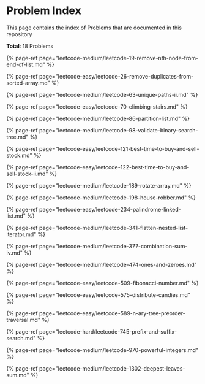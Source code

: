 # Problem Index

This page contains the index of Problems that are documented in this repository

**Total**: 18 Problems

{% page-ref page="leetcode-medium/leetcode-19-remove-nth-node-from-end-of-list.md" %}

{% page-ref page="leetcode-easy/leetcode-26-remove-duplicates-from-sorted-array.md" %}

{% page-ref page="leetcode-medium/leetcode-63-unique-paths-ii.md" %}

{% page-ref page="leetcode-easy/leetcode-70-climbing-stairs.md" %}

{% page-ref page="leetcode-medium/leetcode-86-partition-list.md" %}

{% page-ref page="leetcode-medium/leetcode-98-validate-binary-search-tree.md" %}

{% page-ref page="leetcode-easy/leetcode-121-best-time-to-buy-and-sell-stock.md" %}

{% page-ref page="leetcode-easy/leetcode-122-best-time-to-buy-and-sell-stock-ii.md" %}

{% page-ref page="leetcode-medium/leetcode-189-rotate-array.md" %}

{% page-ref page="leetcode-medium/leetcode-198-house-robber.md" %}

{% page-ref page="leetcode-easy/leetcode-234-palindrome-linked-list.md" %}

{% page-ref page="leetcode-medium/leetcode-341-flatten-nested-list-iterator.md" %}

{% page-ref page="leetcode-medium/leetcode-377-combination-sum-iv.md" %}

{% page-ref page="leetcode-medium/leetcode-474-ones-and-zeroes.md" %}

{% page-ref page="leetcode-easy/leetcode-509-fibonacci-number.md" %}

{% page-ref page="leetcode-easy/leetcode-575-distribute-candies.md" %}

{% page-ref page="leetcode-easy/leetcode-589-n-ary-tree-preorder-traversal.md" %}

{% page-ref page="leetcode-hard/leetcode-745-prefix-and-suffix-search.md" %}



{% page-ref page="leetcode-medium/leetcode-970-powerful-integers.md" %}

{% page-ref page="leetcode-medium/leetcode-1302-deepest-leaves-sum.md" %}



